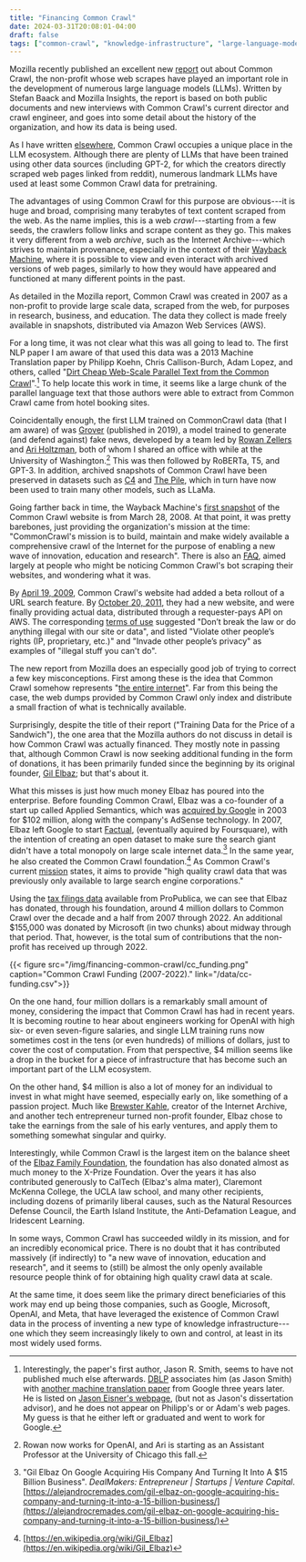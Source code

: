 ```yaml
---
title: "Financing Common Crawl"
date: 2024-03-31T20:08:01-04:00
draft: false
tags: ["common-crawl", "knowledge-infrastructure", "large-language-models", "archives", "digital-preservation", "data", "power", "bots"]
---
```


Mozilla recently published an excellent new [report](https://foundation.mozilla.org/en/research/library/generative-ai-training-data/common-crawl/) out about Common Crawl, the non-profit whose web scrapes have played an important role in the development of numerous large language models (LLMs). Written by Stefan Baack and Mozilla Insights, the report is based on both public documents and new interviews with Common Crawl's current director and crawl engineer, and goes into some detail about the history of the organization, and how its data is being used.

As I have written [elsewhere](https://www.sciencedirect.com/science/article/pii/S2666389924000746), Common Crawl occupies a unique place in the LLM ecosystem. Although there are plenty of LLMs that have been trained using other data sources (including GPT-2, for which the creators directly scraped web pages linked from reddit), numerous landmark LLMs have used at least some Common Crawl data for pretraining.

The advantages of using Common Crawl for this purpose are obvious---it is huge and broad, comprising many terabytes of text content scraped from the web. As the name implies, this is a web *crawl*---starting from a few seeds, the crawlers follow links and scrape content as they go. This makes it very different from a web *archive*, such as the Internet Archive---which strives to maintain provenance, especially in the context of their [Wayback Machine](https://web.archive.org/web/), where it is possible to view and even interact with archived versions of web pages, similarly to how they would have appeared and functioned at many different points in the past.

As detailed in the Mozilla report, Common Crawl was created in 2007 as a non-profit to provide large scale data, scraped from the web, for purposes in research, business, and education. The data they collect is made freely available in snapshots, distributed via Amazon Web Services (AWS).

For a long time, it was  not clear what this was all going to lead to. The first NLP paper I am aware of that used this data was a 2013 Machine Translation paper by Philipp Koehn, Chris Callison-Burch, Adam Lopez, and others, called "[Dirt Cheap Web-Scale Parallel Text from the Common Crawl](https://aclanthology.org/P13-1135/)".[^1] To help locate this work in time, it seems like a large chunk of the parallel language text that those authors were able to extract from Common Crawl came from hotel booking sites.

Coincidentally enough, the first LLM trained on CommonCrawl data (that I am aware) of was [Grover](https://arxiv.org/abs/1905.12616) (published in 2019), a model trained to generate (and defend against) fake news, developed by a team led by [Rowan Zellers](https://rowanzellers.com/) and [Ari Holtzman](https://ariholtzman.com/), both of whom I shared an office with while at the University of Washington.[^2] This was then followed by RoBERTa, T5, and GPT-3. In addition, archived snapshots of Common Crawl have been preserved in datasets such as [C4](https://arxiv.org/abs/1910.10683) and [The Pile](https://arxiv.org/abs/2101.00027), which in turn have now been used to train many other models, such as LLaMa.

Going farther back in time, the Wayback Machine's [first snapshot](https://web.archive.org/web/20080328041443/http://www.commoncrawl.org/) of the Common Crawl website is from March 28, 2008. At that point, it was pretty barebones, just providing the organization's mission at the time: "CommonCrawl's mission is to build, maintain and make widely available a comprehensive crawl of the Internet for the purpose of enabling a new wave of innovation, education and research". There is also an [FAQ](https://web.archive.org/web/20080328041510/http://www.commoncrawl.org/faq.htm), aimed largely at people who might be noticing Common Crawl's bot scraping their websites, and wondering what it was.

By [April 19, 2009](https://web.archive.org/web/20090419184554/http://www.commoncrawl.org/), Common Crawl's website had added a beta rollout of a URL search feature. By [October 20, 2011](https://web.archive.org/web/20111020192418/http://www.commoncrawl.org/), they had a new website, and were finally providing actual data, distributed through a requester-pays API on AWS. The corresponding [terms of use](https://web.archive.org/web/20111020192300/http://www.commoncrawl.org/about/terms-of-use/) suggested "Don’t break the law or do anything illegal with our site or data", and listed "Violate other people’s rights (IP, proprietary, etc.)" and "Invade other people’s privacy" as examples of "illegal stuff you can't do".

The new report from Mozilla does an especially good job of trying to correct a few key misconceptions. First among these is the idea that Common Crawl somehow represents "[the entire internet](https://dailynous.com/2020/07/30/philosophers-gpt-3/)". Far from this being the case, the web dumps provided by Common Crawl only index and distribute a small fraction of what is technically available.

Surprisingly, despite the title of their report ("Training Data for the Price of a Sandwich"), the one area that the Mozilla authors do not discuss in detail is how Common Crawl was actually financed. They mostly note in passing that, although Common Crawl is now seeking additional funding in the form of donations, it has been primarily funded since the beginning by its original founder, [Gil Elbaz](https://en.wikipedia.org/wiki/Gil_Elbaz); but that's about it.

What this misses is just how much money Elbaz has poured into the enterprise. Before founding Common Crawl, Elbaz was a co-founder of a start up called Applied Semantics, which was [acquired by Google](https://digiday.com/media/today-in-history-google-buys-applied-semantics/) in 2003 for $102 million, along with the company's AdSense technology. In 2007, Elbaz left Google to start [Factual](https://twitter.com/factual?lang=en), (eventually aquired by Foursquare), with the intention of creating an open dataset to make sure the search giant didn't have a total monopoly on large scale internet data.[^3] In the same year, he also created the Common Crawl foundation.[^4] As Common Crawl's current [mission](https://commoncrawl.org/mission) states, it aims to provide "high quality crawl data that was previously only available to large search engine corporations."

Using the [tax filings data](https://projects.propublica.org/nonprofits/organizations/261635908) available from ProPublica, we can see that Elbaz has donated, through his foundation, around 4 million dollars to Common Crawl over the decade and a half from 2007 through 2022. An additional $155,000 was donated by Microsoft (in two chunks) about midway through that period. That, however, is the total sum of contributions that the non-profit has received up through 2022. 

{{< figure src="/img/financing-common-crawl/cc_funding.png" caption="Common Crawl Funding (2007-2022)." link="/data/cc-funding.csv">}}

On the one hand, four million dollars is a remarkably small amount of money, considering the impact that Common Crawl has had in recent years. It is becoming routine to hear about engineers working for OpenAI with high six- or even seven-figure salaries, and single LLM training runs now sometimes cost in the tens (or even hundreds) of millions of dollars, just to cover the cost of computation. From that perspective, $4 million seems like a drop in the bucket for a piece of infrastructure that has become such an important part of the LLM ecosystem.

On the other hand, $4 million is also a lot of money for an individual to invest in what might have seemed, especially early on, like something of a passion project. Much like [Brewster Kahle](https://en.wikipedia.org/wiki/Brewster_Kahle), creator of the Internet Archive, and another tech entrepreneur turned non-profit founder, Elbaz chose to take the earnings from the sale of his early ventures, and apply them to something somewhat singular and quirky.

Interestingly, while Common Crawl is the largest item on the balance sheet of the [Elbaz Family Foundation](https://projects.propublica.org/nonprofits/organizations/206735811), the foundation has also donated almost as much money to the X-Prize Foundation. Over the years it has also contributed generously to CalTech (Elbaz's alma mater), Claremont McKenna College, the UCLA law school, and many other recipients, including dozens of primarily liberal causes, such as the Natural Resources Defense Council, the Earth Island Institute, the Anti-Defamation League, and Iridescent Learning. 

In some ways, Common Crawl has succeeded wildly in its mission, and for an incredibly economical price. There is no doubt that it has contributed massively (if indirectly) to "a new wave of innovation, education and research", and it seems to (still) be almost the only openly available resource people think of for obtaining high quality crawl data at scale.

At the same time, it does seem like the primary direct beneficiaries of this work may end up being those companies, such as Google, Microsoft, OpenAI, and Meta, that have leveraged the existence of Common Crawl data in the process of inventing a new type of knowledge infrastructure---one which they seem increasingly likely to own and control, at least in its most widely used forms.


[^1]: Interestingly, the paper's first author, Jason R. Smith, seems to have not published much else afterwards. [DBLP](https://dblp.org/pid/02/1964-6.html) associates him (as Jason Smith) with [another machine translation paper](https://arxiv.org/abs/1609.08144) from Google three years later. He is listed on [Jason Eisner's webpage](https://www.cs.jhu.edu/~jason/Argo/), (but not as Jason's dissertation advisor), and he does not appear on Philipp's or or Adam's web pages. My guess is that he either left or graduated and went to work for Google.

[^2]: Rowan now works for OpenAI, and Ari is starting as an Assistant Professor at the University of Chicago this fall.

[^3]: "Gil Elbaz On Google Acquiring His Company And Turning It Into A $15 Billion Business". *DealMakers: Entrepreneur | Startups | Venture Capital*. [https://alejandrocremades.com/gil-elbaz-on-google-acquiring-his-company-and-turning-it-into-a-15-billion-business/](https://alejandrocremades.com/gil-elbaz-on-google-acquiring-his-company-and-turning-it-into-a-15-billion-business/)

[^4]: [https://en.wikipedia.org/wiki/Gil_Elbaz](https://en.wikipedia.org/wiki/Gil_Elbaz)